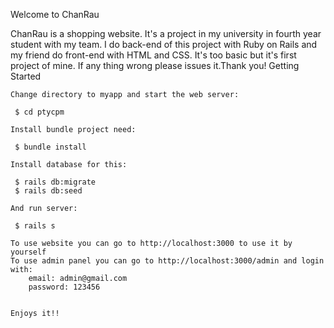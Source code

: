 Welcome to ChanRau

ChanRau is a shopping website. It's a project in my university in fourth year student with my team. I do back-end of this project with Ruby on Rails and my friend do front-end with HTML and CSS. 
It's too basic but it's first project of mine. If any thing wrong please issues it.Thank you!
Getting Started
    
    Change directory to myapp and start the web server:

     $ cd ptycpm

    Install bundle project need:

     $ bundle install

    Install database for this:

     $ rails db:migrate
     $ rails db:seed
     
    And run server:
     
     $ rails s
     
    To use website you can go to http://localhost:3000 to use it by yourself
    To use admin panel you can go to http://localhost:3000/admin and login with: 
        email: admin@gmail.com
        password: 123456
        
        
    Enjoys it!!
